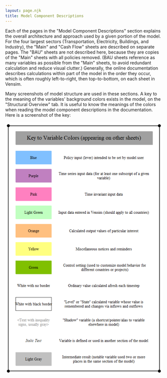 ```yaml
---
layout: page.njk
title: Model Component Descriptions
---
```


Each of the pages in the "Model Component Descriptions" section explains the overall architecture and approach used by a given portion of the model.  For the four largest sectors (Transportation, Electricity, Buildings, and Industry), the "Main" and "Cash Flow" sheets are described on separate pages.  The "BAU" sheets are not described here, because they are copies of the "Main" sheets with all policies removed.  (BAU sheets reference as many variables as possible from the "Main" sheets, to avoid redundant calculation and reduce visual clutter.)  Generally, the online documentation describes calculations within part of the model in the order they occur, which is often roughly left-to-right, then top-to-bottom, on each sheet in Vensim.

Many screenshots of model structure are used in these sections.  A key to the meaning of the variables' background colors exists in the model, on the "Structural Overview" tab.  It is useful to know the meanings of the colors when reading the model component descriptions in the documentation.  Here is a screenshot of the key:

![key to variable colors](/model-component-descriptions-ColorKey.png)

